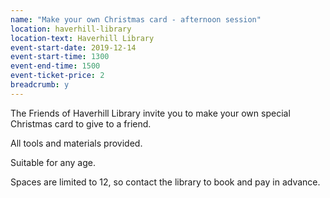 ```yaml
---
name: "Make your own Christmas card - afternoon session"
location: haverhill-library
location-text: Haverhill Library
event-start-date: 2019-12-14
event-start-time: 1300
event-end-time: 1500
event-ticket-price: 2
breadcrumb: y
---
```


The Friends of Haverhill Library invite you to make your own special Christmas card to give to a friend.

All tools and materials provided.

Suitable for any age.

Spaces are limited to 12, so contact the library to book and pay in advance.
